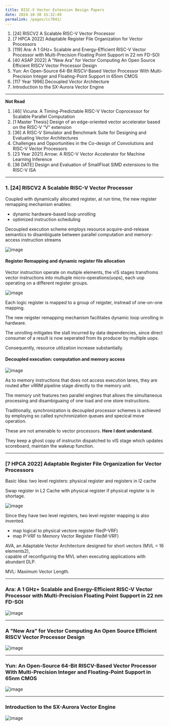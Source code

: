 ```yaml
---
title: RISC-V Vector Extension Design Papers
date: 2024-10-30 15:32:49
permalink: /pages/cc7041/
---
```


1. [24] RISCV2 A Scalable RISC-V Vector Processor
2. [7 HPCA 2022] Adaptable Register File Organization for Vector Processors
3. [119] Ara: A 1 GHz+ Scalable and Energy-Efficient RISC-V Vector Processor with Multi-Precision Floating Point Support in 22 nm FD-SOI
4. [40 ASAP 2022] A "New Ara" for Vector Computing An Open Source Efficient RISCV Vector Processor Design
5. Yun: An Open-Source 64-Bit RISCV-Based Vector Processor With Multi-Precision Integer and Floating-Point Support in 65nm CMOS
6. [117 Year 1996] Decoupled Vector Architecture
7. Introduction to the SX-Aurora Vector Engine

---
**Not Read**
1. [46] Vicuna: A Timing-Predictable RISC-V Vector Coprocessor for Scalable Parallel Computation
2. [1 Master Thesis] Design of an edge-oriented vector accelerator based on the RISC-V “V” extension
3. [36] A RISC-V Simulator and Benchmark Suite for Designing and Evaluating Vector Architectures
4. Challenges and Opportunities in the Co-design of Convolutions and RISC-V Vector Processors
5. [23 Year 2021] Arrow: A RISC-V Vector Accelerator for Machine Learning Inference
6. [36 DATE] Design and Evaluation of SmallFloat SIMD extensions to the RISC-V ISA
---
### 1. [24] RISCV2 A Scalable RISC-V Vector Processor

Coupled with dynamically allocated register, at run time, the new register remapping mechanism enables:
- dynamic hardware-based loop unrolling
- optimized instruction scheduling

Decoupled execution scheme employs resource acquire-and-release semantics to disambiguate between parallel computation and memory-access instruction streams

![image](https://github.com/user-attachments/assets/3a7ef400-9ca7-406c-9df9-8e0281837dce)


#### Register Remapping and dynamic register file allocation

Vector instruction operate on mutiple elements, the vIS stages transfroms vector instructions into multuple micro-operations(uops), each uop operating on a different register groups.

![image](https://github.com/user-attachments/assets/03117910-2565-4a3a-8175-bb7379e383e1)

Each logic register is mapped to a group of reigster, instread of one-on-one  mapping.

The new reigster remapping mechanism facilitates dynamic loop unrolling in hardware.

The unrolling mitigates the stall incurred by data dependencies, since direct consumer of a result is now seperated from its producer by multiple uops.

Consequently, resource utilization increase substantially.

#### Decoupled execution: computation and memory access

![image](https://github.com/user-attachments/assets/42c8825f-8082-4214-9317-cfdb0872f9e9)

As to memory instructions that does not access execution lanes, they are routed after vRRM pipeline stage directly to the memory unit.

The memory unit features two parallel engines that allows the simultaneous processing and disambiguaing of one load and one store instructions.

Traditionally, synchronization is decoupled processor schemes is achieved by employing so called synchronization queues and specical move operation.

These are not amenable to vector processors. **Here I dont understand.**

They keep a ghost copy of instructin dispatched to vIS stage which updates scoreboard, maintain the wakeup function.

---
### [7 HPCA 2022] Adaptable Register File Organization for Vector Processors

Basic Idea: two level registers: physical register and registers in l2 cache

Swap register in L2 Cache with physical register if physical register is in shortage.

![image](https://github.com/user-attachments/assets/4865d534-223c-48d0-a3a8-9aa5acf83843)

Since they have two level registers, two level register mapping is also invented.

- map logical to physical vectore register file(P-VRF)
- map P-VRF to Memory Vector Register File(M-VRF)

AVA, an Adaptable Vector Architecture designed for short vectors (MVL = 16 elements2),\
capable of reconfiguring the MVL when executing applications with abundant DLP.

MVL: Maximum Vector Length.

---
### Ara: A 1 GHz+ Scalable and Energy-Efficient RISC-V Vector Processor with Multi-Precision Floating Point Support in 22 nm FD-SOI

![image](https://github.com/user-attachments/assets/c773a311-038c-456b-a64a-05fdcd9b042e)


---
### A "New Ara" for Vector Computing An Open Source Efficient RISCV Vector Processor Design

![image](https://github.com/user-attachments/assets/69f6bd81-3aef-47b0-ae9f-7d836ba93088)


---
### Yun: An Open-Source 64-Bit RISCV-Based Vector Processor With Multi-Precision Integer and Floating-Point Support in 65nm CMOS

![image](https://github.com/user-attachments/assets/91af17ac-deff-4774-b7e3-690c6b3769da)

---
### Introduction to the SX-Aurora Vector Engine

![image](https://github.com/user-attachments/assets/a03c12ee-ed7d-4198-96db-14111cd38328)

